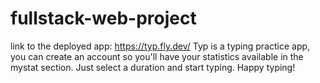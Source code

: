 # fullstack-web-project
link to the deployed app: https://typ.fly.dev/
Typ is a typing practice app, you can create an account so you'll have your statistics available in the mystat section. Just select a duration and start typing.
Happy typing!
